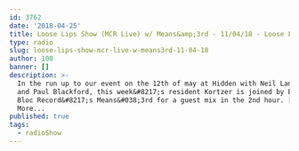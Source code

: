 ```yaml
---
id: 3762
date: '2018-04-25'
title: Loose Lips Show (MCR Live) w/ Means&amp;3rd - 11/04/18 - Loose Lips
type: radio
slug: loose-lips-show-mcr-live-w-means3rd-11-04-18
author: 100
banner: []
description: >-
  In the run up to our event on the 12th of may at Hidden with Neil Landstrumm
  and Paul Blackford, this week&#8217;s resident Kortzer is joined by Eastern
  Bloc Record&#8217;s Means&#038;3rd for a guest mix in the 2nd hour. [...]Read
  More...
published: true
tags:
  - radioShow
---
```

